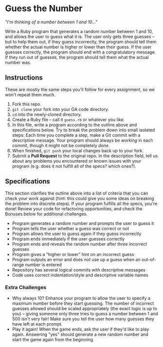 # Guess the Number

*"I'm thinking of a number between 1 and 10..."*

Write a Ruby program that generates a random number between 1 and 10, and allows the user to guess what it is. The user only gets three guesses &ndash; but to help them out, if they guess incorrectly, the program should tell them whether the actual number is higher or lower than their guess. If the user guesses correctly, the program should end with a congratulatory message. If they run out of guesses, the program should tell them what the actual number was.

## Instructions

These are mostly the same steps you'll follow for every assignment, so we won't repeat them much.

1. Fork this repo.
2. `git clone` your fork into your GA code directory.
3. `cd` into the newly-cloned directory.
4. Create a Ruby file &ndash; call it `guess.rb` or whatever you like.
5. In this file, write a program according to the outline above and specifications below. Try to break the problem down into small isolated steps: Each time you complete a step, make a Git commit with a descriptive message. Your program should always be *working* in each commit, though it might not be completely *done*.
6. When finished, `git push` your local changes back up to your fork.
7. Submit a **Pull Request** to the original repo. In the description field, tell us about any problems you encountered or known issues with your program (e.g. does it not fulfill all of the specs? which ones?).

## Specifications

This section clarifies the outline above into a list of criteria that you can check your work against (hint: this could give you some ideas on breaking the problem into discrete steps). If your program fulfills all the specs, you're done! Review your code for refactoring opportunities, and check the Bonuses below for additional challenges.

* Program generates a random number and prompts the user to guess it
* Program tells the user whether a guess was correct or not
* Program allows the user to guess again if they guess incorrectly
* Program ends immediately if the user guesses correctly
* Program ends and reveals the random number after three incorrect guesses
* Program gives a "higher or lower" hint on an incorrect guess
* Program outputs an error and does *not* use up a guess when an out-of-range number is entered
* Repository has several logical commits with descriptive messages
* Code uses correct indentation/style and descriptive variable names

### Extra Challenges

* Why always 10? Enhance your program to allow the user to specify a maximum number before they start guessing. The number of incorrect guesses allowed should be scaled appropriately (the exact logic is up to you) &ndash; giving someone only three tries to guess a number between 1 and 500 isn't very fair! Make sure you tell the user how many guesses they have left at each prompt.
* Play it again! When the game ends, ask the user if they'd like to play again. Answering "yes" should generate a new random number and start the game again from the beginning.
